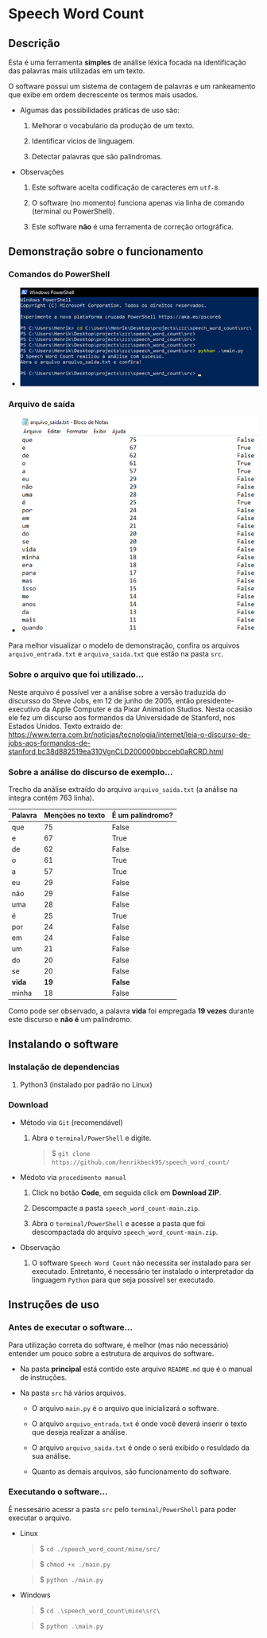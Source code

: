 # Speech Word Count

## Descrição

Esta é uma ferramenta **simples** de análise léxica focada na identificação das palavras mais utilizadas em um texto.

O software possui um sistema de contagem de palavras e um rankeamento que exibe em ordem decrescente os termos mais usados.

- Algumas das possibilidades práticas de uso são:
    1. Melhorar o vocabulário da produção de um texto.
    
    1. Identificar vícios de linguagem.
    
    1. Detectar palavras que são palíndromas.

- Observações
    1. Este software aceita codificação de caracteres em `utf-8`.

    1. O software (no momento) funciona apenas via linha de comando (terminal ou PowerShell).

    1. Este software **não** é uma ferramenta de correção ortográfica.

## Demonstração sobre o funcionamento

### Comandos do PowerShell

- ![commands_powershell](./docs/screenshots/commands_powershell.jpeg)

### Arquivo de saída

- ![arquivo_saida](./docs/screenshots/arquivo_saida.png)

Para melhor visualizar o modelo de demonstração, confira os arquivos `arquivo_entrada.txt` e `arquivo_saida.txt` que estão na pasta `src`.

### Sobre o arquivo que foi utilizado...

Neste arquivo é possível ver a análise sobre a versão traduzida do discursso do Steve Jobs, em 12 de junho de 2005, então presidente-executivo da Apple Computer e da Pixar Animation Studios. Nesta ocasião ele fez um discurso aos formandos da Universidade de Stanford, nos Estados Unidos. Texto extraído de: https://www.terra.com.br/noticias/tecnologia/internet/leia-o-discurso-de-jobs-aos-formandos-de-stanford,bc38d882519ea310VgnCLD200000bbcceb0aRCRD.html

### Sobre a análise do discurso de exemplo...

Trecho da análise extraído do arquivo `arquivo_saida.txt` (a análise na íntegra contém 763 linha).

|Palavra    |Menções no texto   |É um palíndromo?
|---        |---                |---
|que        |75                 |False
|e          |67                 |True
|de         |62                 |False
|o          |61                 |True
|a          |57                 |True
|eu         |29                 |False
|não        |29                 |False
|uma        |28                 |False
|é          |25                 |True
|por        |24                 |False
|em         |24                 |False
|um         |21                 |False
|do         |20                 |False
|se         |20                 |False
|**vida**   |**19**             |**False**
|minha      |18                 |False

Como pode ser observado, a palavra **vida** foi empregada **19 vezes** durante este discurso e **não é** um palíndromo.

## Instalando o software

### Instalação de dependencias

1. Python3 (instalado por padrão no Linux)

### Download

- Método via `Git` (recomendável)
    1. Abra o `terminal/PowerShell` e digite.
        > $ `git clone https://github.com/henrikbeck95/speech_word_count/`

- Médoto via `procedimento manual`
    1. Click no botão **Code**, em seguida click em **Download ZIP**.

    1. Descompacte a pasta `speech_word_count-main.zip`.
    
    1. Abra o `terminal/PowerShell` e acesse a pasta que foi descompactada do arquivo `speech_word_count-main.zip`.

- Observação
    1. O software `Speech Word Count` não necessita ser instalado para ser executado. Entretanto, é necessário ter instalado o interpretador da linguagem `Python` para que seja possível ser executado.

## Instruções de uso

### Antes de executar o software...

Para utilização correta do software, é melhor (mas não necessário) entender um pouco sobre a estrutura de arquivos do software.

- Na pasta **principal** está contido este arquivo `README.md` que é o manual de instruções.

- Na pasta `src` há vários arquivos.
    - O arquivo `main.py` é o arquivo que inicializará o software.

    - O arquivo `arquivo_entrada.txt` é onde você deverá inserir o texto que deseja realizar a análise.

    - O arquivo `arquivo_saida.txt` é onde o será exibido o resuldado da sua análise.

    - Quanto as demais arquivos, são funcionamento do software.

### Executando o software...

É nessesário acessr a pasta `src` pelo `terminal/PowerShell` para poder executar o arquivo.

- Linux
    > $ `cd ./speech_word_count/mine/src/`
    
    > $ `chmod +x ./main.py`
    
    > $ `python ./main.py`

- Windows
    > $ `cd .\speech_word_count\mine\src\`
    
    > $ `python .\main.py`
